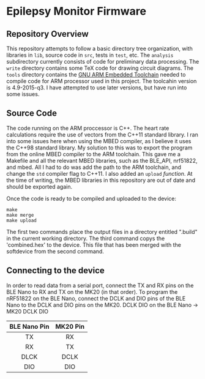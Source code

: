 # Epilepsy Monitor Firmware

## Repository Overview

This repository attempts to follow a basic directory tree organization, 
with libraries in `lib`,  source code in `src`, 
tests in `test`, etc. 
The `analysis` subdirectory currently consists of code for preliminary data processing. 
The `write` directory contains some TeX code for drawing circuit diagrams. 
The `tools` directory contains the [GNU ARM Embedded Toolchain](https://launchpad.net/gcc-arm-embedded) needed 
to compile code for ARM processor used in this project. The toolcahin version is 4.9-2015-q3. 
I have attempted to use later versions, but have run into some issues. 


## Source Code
The code running on the ARM proccessor is C++. 
The heart rate calculations require the use of vectors from the C++11 standard library. 
I ran into some issues here when using the MBED compiler, as I believe it uses the C++98 standard library.
My solution to this was to export the program from the online MBED compiler to the ARM toolchain. This gave me a 
Makefile and all the relevant MBED libraries, such as the BLE_API, nrf51822, and mbed. All I had to do was add 
the path to the ARM toolchain, and change the `std` compiler flag to C++11. I also added an `upload` *function*. 
At the time of writing, the MBED libraries 
in this repository are out of date and should be exported again.

Once the code is ready to be compiled and uploaded to the device:
```
make
make merge
make upload
```
The first two commands place the output files in a directory entitled ".build" 
in the current working directory. The third command copys the 'combined.hex' to the device. 
This file that has been merged with the softdevice from the second command.


## Connecting to the device
In order to read data from a serial port, connect the TX and RX pins on the BLE Nano to RX and TX on the MK20 (in that order).
To program the nRF51822 on the BLE Nano, connect the DCLK and DIO pins of the BLE Nano to the DCLK and DIO pins on the MK20.
DCLK DIO on the BLE Nano -> MK20 DCLK DIO

| BLE Nano Pin  |  MK20 Pin |
|:-------------:|:---------:|
|     TX        |   RX      |
|     RX        |   TX      |
|     DLCK      |   DCLK    |
|     DIO       |   DIO     |

